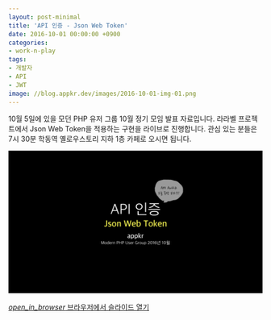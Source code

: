 ```yaml
---
layout: post-minimal
title: 'API 인증 - Json Web Token'
date: 2016-10-01 00:00:00 +0900
categories:
- work-n-play
tags:
- 개발자
- API
- JWT
image: //blog.appkr.dev/images/2016-10-01-img-01.png
---
```


10월 5일에 있을 모던 PHP 유저 그룹 10월 정기 모임 발표 자료입니다. 라라벨 프로젝트에서 Json Web Token을 적용하는 구현을 라이브로 진행합니다. 관심 있는 분들은 7시 30분 학동역 옐로우스토리 지하 1층 카페로 오시면 됩니다.

![API 인증 - Json Web Token](/images/2016-10-01-img-01.png)

<div class="panel panel-default" style="width:100%; max-width: 600px; margin: 1em auto;">
  <div class="panel-body text-center">
    <a href="https://drive.google.com/open?id=0Bx8_tW_C70eNMHpiRk93dUt6NFU">
      <i class="material-icons">open_in_browser</i>
      브라우저에서 슬라이드 열기
    </a>
  </div>
</div>
